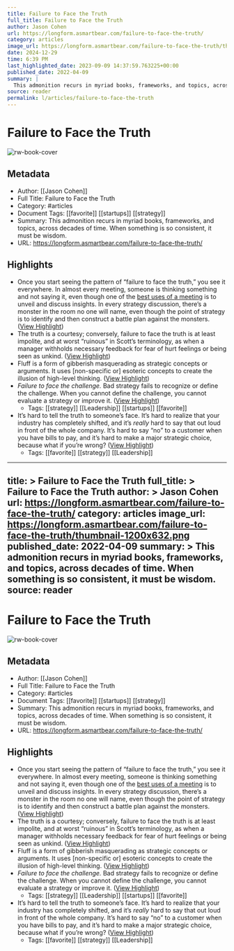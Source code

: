 ```yaml
---
title: Failure to Face the Truth
full_title: Failure to Face the Truth
author: Jason Cohen
url: https://longform.asmartbear.com/failure-to-face-the-truth/
category: articles
image_url: https://longform.asmartbear.com/failure-to-face-the-truth/thumbnail-1200x632.png
date: 2024-12-29
time: 6:39 PM
last_highlighted_date: 2023-09-09 14:37:59.763225+00:00
published_date: 2022-04-09
summary: |
  This admonition recurs in myriad books, frameworks, and topics, across decades of time. When something is so consistent, it must be wisdom.
source: reader
permalink: l/articles/failure-to-face-the-truth
---
```

# Failure to Face the Truth

![rw-book-cover](https://longform.asmartbear.com/failure-to-face-the-truth/thumbnail-1200x632.png)

## Metadata
- Author: [[Jason Cohen]]
- Full Title: Failure to Face the Truth
- Category: #articles
- Document Tags: [[favorite]] [[startups]] [[strategy]] 
- Summary: This admonition recurs in myriad books, frameworks, and topics, across decades of time. When something is so consistent, it must be wisdom.
- URL: https://longform.asmartbear.com/failure-to-face-the-truth/

## Highlights
- Once you start seeing the pattern of “failure to face the truth,” you see it everywhere. In almost every meeting, someone is thinking something and not saying it, even though one of the [best uses of a meeting](https://longform.asmartbear.com/productive-meeting-activities/) is to unveil and discuss insights. In every strategy discussion, there’s a monster in the room no one will name, even though the point of strategy is to identify and then construct a battle plan against the monsters. ([View Highlight](https://read.readwise.io/read/01h9x5tmgm8n35bp698pnqks2q))
- The truth is a courtesy; conversely, failure to face the truth is at least impolite, and at worst “ruinous” in Scott’s terminology, as when a manager withholds necessary feedback for fear of hurt feelings or being seen as unkind. ([View Highlight](https://read.readwise.io/read/01h9x5v9z5rs4xge7xzze52ye8))
- Fluff is a form of gibberish masquerading as strategic concepts or arguments. It uses [non-specific or] esoteric concepts to create the illusion of high-level thinking. ([View Highlight](https://read.readwise.io/read/01h9x5wwc4ahyar0wxhgq6b08f))
- *Failure to face the challenge.* Bad strategy fails to recognize or define the challenge. When you cannot define the challenge, you cannot evaluate a strategy or improve it. ([View Highlight](https://read.readwise.io/read/01h9x5wz7375cpw5nmfn3mvbjb))
    - Tags: [[strategy]] [[Leadership]] [[startups]] [[favorite]] 
- It’s hard to tell the truth to someone’s face. It’s hard to realize that your industry has completely shifted, and it’s *really* hard to say that out loud in front of the whole company. It’s hard to say “no” to a customer when you have bills to pay, and it’s hard to make a major strategic choice, because what if you’re wrong? ([View Highlight](https://read.readwise.io/read/01h9x61k9tpzq0f4zx6v4fshxy))
    - Tags: [[favorite]] [[strategy]] [[Leadership]] 


---
title: >
  Failure to Face the Truth
full_title: >
  Failure to Face the Truth
author: >
  Jason Cohen
url: https://longform.asmartbear.com/failure-to-face-the-truth/
category: articles
image_url: https://longform.asmartbear.com/failure-to-face-the-truth/thumbnail-1200x632.png
published_date: 2022-04-09
summary: >
  This admonition recurs in myriad books, frameworks, and topics, across decades of time. When something is so consistent, it must be wisdom.
source: reader
---
# Failure to Face the Truth

![rw-book-cover](https://longform.asmartbear.com/failure-to-face-the-truth/thumbnail-1200x632.png)

## Metadata
- Author: [[Jason Cohen]]
- Full Title: Failure to Face the Truth
- Category: #articles
- Document Tags: [[favorite]] [[startups]] [[strategy]] 
- Summary: This admonition recurs in myriad books, frameworks, and topics, across decades of time. When something is so consistent, it must be wisdom.
- URL: https://longform.asmartbear.com/failure-to-face-the-truth/

## Highlights
- Once you start seeing the pattern of “failure to face the truth,” you see it everywhere. In almost every meeting, someone is thinking something and not saying it, even though one of the [best uses of a meeting](https://longform.asmartbear.com/productive-meeting-activities/) is to unveil and discuss insights. In every strategy discussion, there’s a monster in the room no one will name, even though the point of strategy is to identify and then construct a battle plan against the monsters. ([View Highlight](https://read.readwise.io/read/01h9x5tmgm8n35bp698pnqks2q))
- The truth is a courtesy; conversely, failure to face the truth is at least impolite, and at worst “ruinous” in Scott’s terminology, as when a manager withholds necessary feedback for fear of hurt feelings or being seen as unkind. ([View Highlight](https://read.readwise.io/read/01h9x5v9z5rs4xge7xzze52ye8))
- Fluff is a form of gibberish masquerading as strategic concepts or arguments. It uses [non-specific or] esoteric concepts to create the illusion of high-level thinking. ([View Highlight](https://read.readwise.io/read/01h9x5wwc4ahyar0wxhgq6b08f))
- *Failure to face the challenge.* Bad strategy fails to recognize or define the challenge. When you cannot define the challenge, you cannot evaluate a strategy or improve it. ([View Highlight](https://read.readwise.io/read/01h9x5wz7375cpw5nmfn3mvbjb))
    - Tags: [[strategy]] [[Leadership]] [[startups]] [[favorite]] 
- It’s hard to tell the truth to someone’s face. It’s hard to realize that your industry has completely shifted, and it’s *really* hard to say that out loud in front of the whole company. It’s hard to say “no” to a customer when you have bills to pay, and it’s hard to make a major strategic choice, because what if you’re wrong? ([View Highlight](https://read.readwise.io/read/01h9x61k9tpzq0f4zx6v4fshxy))
    - Tags: [[favorite]] [[strategy]] [[Leadership]] 


